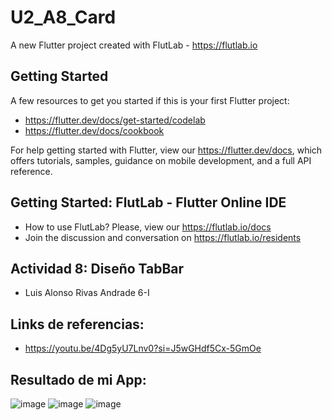 # U2_A8_Card

A new Flutter project created with FlutLab - https://flutlab.io

## Getting Started

A few resources to get you started if this is your first Flutter project:

- https://flutter.dev/docs/get-started/codelab
- https://flutter.dev/docs/cookbook

For help getting started with Flutter, view our
https://flutter.dev/docs, which offers tutorials,
samples, guidance on mobile development, and a full API reference.

## Getting Started: FlutLab - Flutter Online IDE

- How to use FlutLab? Please, view our https://flutlab.io/docs
- Join the discussion and conversation on https://flutlab.io/residents

## Actividad 8: Diseño TabBar
- Luis Alonso Rivas Andrade 6-I

## Links de referencias:
- https://youtu.be/4Dg5yU7Lnv0?si=J5wGHdf5Cx-5GmOe

## Resultado de mi App:
![image](https://github.com/AlonsoRivasA/U2_A8_DisenioTab/assets/143743275/830f5991-11a2-48c4-a269-7e7977481f10)
![image](https://github.com/AlonsoRivasA/U2_A8_DisenioTab/assets/143743275/e7d3c2ca-1eb0-463a-b55c-fc0ad4329daa)
![image](https://github.com/AlonsoRivasA/U2_A8_DisenioTab/assets/143743275/443c8a08-6a74-4f5d-b034-fa77e4b23c4c)
